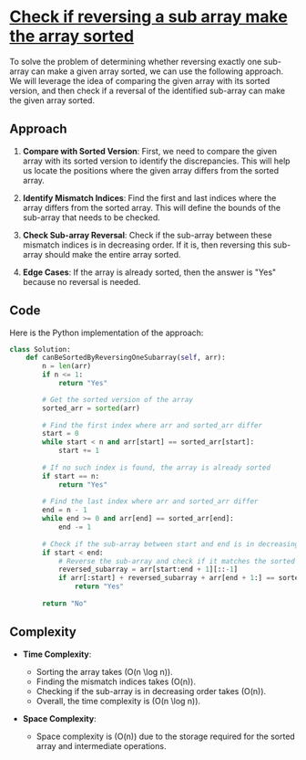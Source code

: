 # [Check if reversing a sub array make the array sorted](https://www.geeksforgeeks.org/check-reversing-sub-array-make-array-sorted/)

To solve the problem of determining whether reversing exactly one sub-array can make a given array sorted, we can use the following approach. We will leverage the idea of comparing the given array with its sorted version, and then check if a reversal of the identified sub-array can make the given array sorted.

## Approach

1. **Compare with Sorted Version**: First, we need to compare the given array with its sorted version to identify the discrepancies. This will help us locate the positions where the given array differs from the sorted array.

2. **Identify Mismatch Indices**: Find the first and last indices where the array differs from the sorted array. This will define the bounds of the sub-array that needs to be checked.

3. **Check Sub-array Reversal**: Check if the sub-array between these mismatch indices is in decreasing order. If it is, then reversing this sub-array should make the entire array sorted.

4. **Edge Cases**: If the array is already sorted, then the answer is "Yes" because no reversal is needed.

## Code

Here is the Python implementation of the approach:

```python
class Solution:
    def canBeSortedByReversingOneSubarray(self, arr):
        n = len(arr)
        if n <= 1:
            return "Yes"

        # Get the sorted version of the array
        sorted_arr = sorted(arr)
        
        # Find the first index where arr and sorted_arr differ
        start = 0
        while start < n and arr[start] == sorted_arr[start]:
            start += 1
        
        # If no such index is found, the array is already sorted
        if start == n:
            return "Yes"
        
        # Find the last index where arr and sorted_arr differ
        end = n - 1
        while end >= 0 and arr[end] == sorted_arr[end]:
            end -= 1
        
        # Check if the sub-array between start and end is in decreasing order
        if start < end:
            # Reverse the sub-array and check if it matches the sorted array
            reversed_subarray = arr[start:end + 1][::-1]
            if arr[:start] + reversed_subarray + arr[end + 1:] == sorted_arr:
                return "Yes"
        
        return "No"
```

## Complexity

- **Time Complexity**: 
  - Sorting the array takes \(O(n \log n)\).
  - Finding the mismatch indices takes \(O(n)\).
  - Checking if the sub-array is in decreasing order takes \(O(n)\).
  - Overall, the time complexity is \(O(n \log n)\).

- **Space Complexity**: 
  - Space complexity is \(O(n)\) due to the storage required for the sorted array and intermediate operations.
